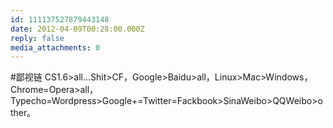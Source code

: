 ```yaml
---
id: 111137527879443148
date: 2012-04-09T00:28:00.000Z
reply: false
media_attachments: 0
---
```


#鄙视链 CS1.6>all…Shit>CF，Google>Baidu>all，Linux>Mac>Windows，Chrome=Opera>all，Typecho=Wordpress>Google+=Twitter=Fackbook>SinaWeibo>QQWeibo>other。 ​​​​

